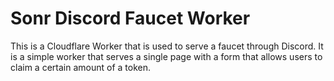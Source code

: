 # Sonr Discord Faucet Worker

This is a Cloudflare Worker that is used to serve a faucet through Discord. It is a simple worker that serves a single page with a form that allows users to claim a certain amount of a token.
